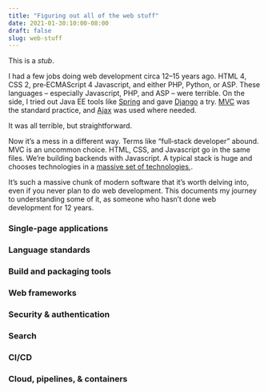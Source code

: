 ```yaml
---
title: "Figuring out all of the web stuff"
date: 2021-01-30:10:00-08:00
draft: false
slug: web-stuff
---
```


This is a *stub*.

I had a few jobs doing web development circa 12–15 years ago.
HTML 4, CSS 2, pre‐ECMAScript 4 Javascript, and either PHP, Python, or ASP.
These languages – especially Javascript, PHP, and ASP – were terrible.
On the side, I tried out Java EE tools like [Spring](https://spring.io) and gave
[Django](https://www.djangoproject.com/) a try.
[MVC](https://en.wikipedia.org/wiki/Model%E2%80%93view%E2%80%93controller) was the standard practice,
and [Ajax](https://en.wikipedia.org/wiki/Ajax_(programming)) was used where needed.

It was all terrible, but straightforward.

Now it’s a mess in a different way.
Terms like “full‐stack developer” abound. MVC is an uncommon choice.
HTML, CSS, and Javascript go in the same files. We’re building backends with Javascript.
A typical stack is huge and chooses technologies in a
[massive set of technologies](https://res.cloudinary.com/practicaldev/image/fetch/s--4RIwaNsa--/c_limit%2Cf_auto%2Cfl_progressive%2Cq_auto%2Cw_880/https://thepracticaldev.s3.amazonaws.com/i/am1x3w193daubmywq13d.jpg),.

It’s such a massive chunk of modern software that it’s worth delving into, even if you never plan
to do web development. This documents my journey to understanding some of it, as someone who hasn’t
done web development for 12 years.


### Single-page applications

### Language standards

### Build and packaging tools

### Web frameworks

### Security & authentication

### Search

### CI/CD

### Cloud, pipelines, & containers
